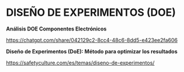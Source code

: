 # DISEÑO DE EXPERIMENTOS (DOE)

**Análisis DOE Componentes Electrónicos**

<https://chatgpt.com/share/042129c2-8cc4-48c6-8dd5-e423ee2fa606>

**Diseño de Experimentos (DoE): Método para optimizar los resultados**

<https://safetyculture.com/es/temas/diseno-de-experimentos/>


